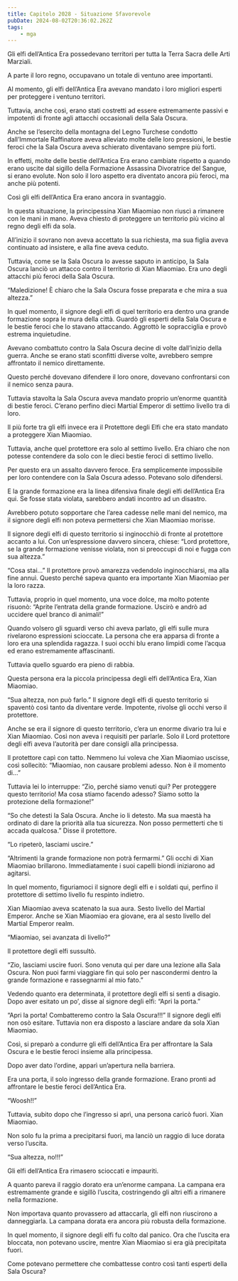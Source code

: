 ```yaml
---
title: Capitolo 2028 - Situazione Sfavorevole
pubDate: 2024-08-02T20:36:02.262Z
tags:
    - mga
---
```



Gli elfi dell’Antica Era possedevano territori per tutta la Terra Sacra delle Arti Marziali.

A parte il loro regno, occupavano un totale di ventuno aree importanti.

Al momento, gli elfi dell’Antica Era avevano mandato i loro migliori esperti per proteggere i ventuno territori.

Tuttavia, anche così, erano stati costretti ad essere estremamente passivi e impotenti di fronte agli attacchi occasionali della Sala Oscura.

Anche se l’esercito della montagna del Legno Turchese condotto dall’Immortale Raffinatore aveva alleviato molte delle loro pressioni, le bestie feroci che la Sala Oscura aveva schierato diventavano sempre più forti.

In effetti, molte delle bestie dell’Antica Era erano cambiate rispetto a quando erano uscite dal sigillo della Formazione Assassina Divoratrice del Sangue, si erano evolute. Non solo il loro aspetto era diventato ancora più feroci, ma anche più potenti.

Così gli elfi dell’Antica Era erano ancora in svantaggio.

In questa situazione, la principessina Xian Miaomiao non riuscì a rimanere con le mani in mano. Aveva chiesto di proteggere un territorio più vicino al regno degli elfi da sola.

All’inizio il sovrano non aveva accettato la sua richiesta, ma sua figlia aveva continuato ad insistere, e alla fine aveva ceduto.

Tuttavia, come se la Sala Oscura lo avesse saputo in anticipo, la Sala Oscura lanciò un attacco contro il territorio di Xian Miaomiao. Era uno degli attacchi più feroci della Sala Oscura.

“Maledizione! È chiaro che la Sala Oscura fosse preparata e che mira a sua altezza.”

In quel momento, il signore degli elfi di quel territorio era dentro una grande formazione sopra le mura della città. Guardò gli esperti della Sala Oscura e le bestie feroci che lo stavano attaccando. Aggrottò le sopracciglia e provò estrema inquietudine.

Avevano combattuto contro la Sala Oscura decine di volte dall’inizio della guerra. Anche se erano stati sconfitti diverse volte, avrebbero sempre affrontato il nemico direttamente.

Questo perché dovevano difendere il loro onore, dovevano confrontarsi con il nemico senza paura.

Tuttavia stavolta la Sala Oscura aveva mandato proprio un’enorme quantità di bestie feroci. C’erano perfino dieci Martial Emperor di settimo livello tra di loro.

Il più forte tra gli elfi invece era il Protettore degli Elfi che era stato mandato a proteggere Xian Miaomiao.

Tuttavia, anche quel protettore era solo al settimo livello. Era chiaro che non potesse contendere da solo con le dieci bestie feroci di settimo livello.

Per questo era un assalto davvero feroce. Era semplicemente impossibile per loro contendere con la Sala Oscura adesso. Potevano solo difendersi.

E la grande formazione era la linea difensiva finale degli elfi dell’Antica Era qui. Se fosse stata violata, sarebbero andati incontro ad un disastro.

Avrebbero potuto sopportare che l’area cadesse nelle mani del nemico, ma il signore degli elfi non poteva permettersi che Xian Miaomiao morisse.

Il signore degli elfi di questo territorio si inginocchiò di fronte al protettore accanto a lui. Con un’espressione davvero sincera, chiese: “Lord protettore, se la grande formazione venisse violata, non si preoccupi di noi e fugga con sua altezza.”

“Cosa stai…” Il protettore provò amarezza vedendolo inginocchiarsi, ma alla fine annuì. Questo perché sapeva quanto era importante Xian Miaomiao per la loro razza.

Tuttavia, proprio in quel momento, una voce dolce, ma molto potente risuonò: “Aprite l’entrata della grande formazione. Uscirò e andrò ad uccidere quel branco di animali!”


Quando volsero gli sguardi verso chi aveva parlato, gli elfi sulle mura rivelarono espressioni scioccate. La persona che era apparsa di fronte a loro era una splendida ragazza. I suoi occhi blu erano limpidi come l’acqua ed erano estremamente affascinanti.

Tuttavia quello sguardo era pieno di rabbia.

Questa persona era la piccola principessa degli elfi dell’Antica Era, Xian Miaomiao.

“Sua altezza, non può farlo.” Il signore degli elfi di questo territorio si spaventò così tanto da diventare verde. Impotente, rivolse gli occhi verso il protettore.

Anche se era il signore di questo territorio, c’era un enorme divario tra lui e Xian Miaomiao. Così non aveva i requisiti per parlarle. Solo il Lord protettore degli elfi aveva l’autorità per dare consigli alla principessa.

Il protettore capì con tatto. Nemmeno lui voleva che Xian Miaomiao uscisse, così sollecitò: “Miaomiao, non causare problemi adesso. Non è il momento di…”

Tuttavia lei lo interruppe: “Zio, perché siamo venuti qui? Per proteggere questo territorio! Ma cosa stiamo facendo adesso? Siamo sotto la protezione della formazione!”

“So che detesti la Sala Oscura. Anche io li detesto. Ma sua maestà ha ordinato di dare la priorità alla tua sicurezza. Non posso permetterti che ti accada qualcosa.” Disse il protettore.

“Lo ripeterò, lasciami uscire.”

“Altrimenti la grande formazione non potrà fermarmi.” Gli occhi di Xian Miaomiao brillarono. Immediatamente i suoi capelli biondi iniziarono ad agitarsi.

In quel momento, figuriamoci il signore degli elfi e i soldati qui, perfino il protettore di settimo livello fu respinto indietro.

Xian Miaomiao aveva scatenato la sua aura. Sesto livello del Martial Emperor. Anche se Xian Miaomiao era giovane, era al sesto livello del Martial Emperor realm.

“Miaomiao, sei avanzata di livello?”

Il protettore degli elfi sussultò.

“Zio, lasciami uscire fuori. Sono venuta qui per dare una lezione alla Sala Oscura. Non puoi farmi viaggiare fin qui solo per nascondermi dentro la grande formazione e rassegnarmi al mio fato.”

Vedendo quanto era determinata, il protettore degli elfi si sentì a disagio. Dopo aver esitato un po’, disse al signore degli elfi: “Apri la porta.”

“Apri la porta! Combatteremo contro la Sala Oscura!!!” Il signore degli elfi non osò esitare. Tuttavia non era disposto a lasciare andare da sola Xian Miaomiao.

Così, si preparò a condurre gli elfi dell’Antica Era per affrontare la Sala Oscura e le bestie feroci insieme alla principessa.

Dopo aver dato l’ordine, apparì un’apertura nella barriera.

Era una porta, il solo ingresso della grande formazione. Erano pronti ad affrontare le bestie feroci dell’Antica Era.

“Woosh!!”

Tuttavia, subito dopo che l’ingresso si aprì, una persona caricò fuori. Xian Miaomiao.

Non solo fu la prima a precipitarsi fuori, ma lanciò un raggio di luce dorata verso l’uscita.

“Sua altezza, no!!!”

Gli elfi dell’Antica Era rimasero scioccati e impauriti.

A quanto pareva il raggio dorato era un’enorme campana. La campana era estremamente grande e sigillò l’uscita, costringendo gli altri elfi a rimanere nella formazione.

Non importava quanto provassero ad attaccarla, gli elfi non riuscirono a danneggiarla. La campana dorata era ancora più robusta della formazione.

In quel momento, il signore degli elfi fu colto dal panico. Ora che l’uscita era bloccata, non potevano uscire, mentre Xian Miaomiao si era già precipitata fuori.

Come potevano permettere che combattesse contro così tanti esperti della Sala Oscura?


